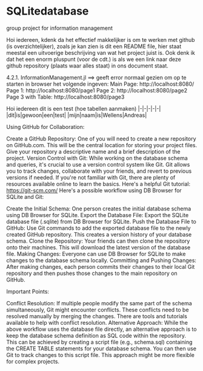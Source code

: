 # SQLitedatabase
group project for information management

Hoi iedereen, kdenk da het effectief makkelijker is om te werken met github (is overzichtelijker), zoals je kan zien is dit een README file, hier staat meestal een uitvoerige beschrijving van wat het project juist is. Ook denk ik dat het een enorm pluspunt (voor de cdt.) is als we een link naar deze github repository (plaats waar alles staat) in ons document staat. 

4.2.1. InformationManagement.jl ==> geeft error 
  normaal gezien om op te starten in browser het volgende ingeven:
    Main Page: http://localhost:8080/
    Page 1: http://localhost:8080/page1
    Page 2: http://localhost:8080/page2
    Page 3 with Table: http://localhost:8080/page3

  Hoi iedereen dit is een test (hoe tabellen aanmaken)
  |-|-|-|-|-|
  |dit|is|gewoon|een|test|
  |mijn|naam|is|Wellens|Andreas|

Using GitHub for Collaboration:

  Create a GitHub Repository:
  One of you will need to create a new repository on GitHub.com. This will be the central location for storing your project files.
  Give your repository a descriptive name and a brief description of the project.
  Version Control with Git:
  While working on the database schema and queries, it's crucial to use a version control system like Git. Git allows you to track changes, collaborate with your    friends, and revert to previous versions if needed.
  If you're not familiar with Git, there are plenty of resources available online to learn the basics. Here's a helpful Git tutorial: https://git-scm.com/
  Here's a possible workflow using DB Browser for SQLite and Git:

  Create the Initial Schema: One person creates the initial database schema using DB Browser for SQLite.
  Export the Database File: Export the SQLite database file (.sqlite) from DB Browser for SQLite.
  Push the Database File to GitHub: Use Git commands to add the exported database file to the newly created GitHub repository. This creates a version history of     your database schema.
  Clone the Repository: Your friends can then clone the repository onto their machines. This will download the latest version of the database file.
  Making Changes: Everyone can use DB Browser for SQLite to make changes to the database schema locally.
  Committing and Pushing Changes: After making changes, each person commits their changes to their local Git repository and then pushes those changes to the main    repository on GitHub.
  
  Important Points:

  Conflict Resolution: If multiple people modify the same part of the schema simultaneously, Git might encounter conflicts. These conflicts need to be               resolved manually by merging the changes. There are tools and tutorials available to help with conflict resolution.
   Alternative Approach:
  While the above workflow uses the database file directly, an alternative approach is to keep the database schema definition as SQL code within the                 repository. This can be achieved by creating a script file (e.g., schema.sql) containing the CREATE TABLE statements for your database schema. You can then        use Git to track changes to this script file. This approach might be more flexible for complex projects.
